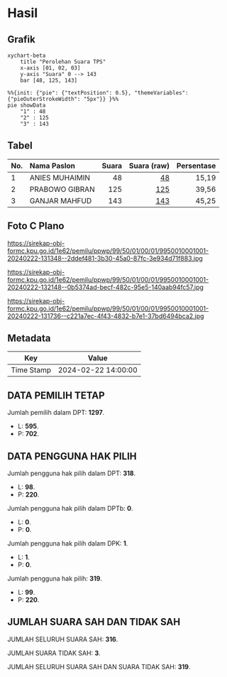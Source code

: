 # Hasil

## Grafik

```mermaid
xychart-beta
    title "Perolehan Suara TPS"
    x-axis [01, 02, 03]
    y-axis "Suara" 0 --> 143
    bar [48, 125, 143]
```

```mermaid
%%{init: {"pie": {"textPosition": 0.5}, "themeVariables": {"pieOuterStrokeWidth": "5px"}} }%%
pie showData
    "1" : 48
    "2" : 125
    "3" : 143
```

## Tabel

| No. | Nama Paslon    | Suara | Suara (raw) | Persentase |
|:--- |:-------------- | -----:| -----------:| ----------:|
| 1   | ANIES MUHAIMIN | 48    | [48][p-1]   | 15,19      |
| 2   | PRABOWO GIBRAN | 125   | [125][p-2]  | 39,56      |
| 3   | GANJAR MAHFUD  | 143   | [143][p-3]  | 45,25      |


[p-1]: https://github.com/gigit-pemilu/pemilu-2024-99-luar-negeri/blob/main/pilpres/hitung-suara/sub/99-luar-negeri/sub/50-houston-amerika-serikat/sub/01-houston-amerika-serikat/sub/0001-houston-amerika-serikat/sub/001-pos-001/sub/paslon-1.txt
[p-2]: https://github.com/gigit-pemilu/pemilu-2024-99-luar-negeri/blob/main/pilpres/hitung-suara/sub/99-luar-negeri/sub/50-houston-amerika-serikat/sub/01-houston-amerika-serikat/sub/0001-houston-amerika-serikat/sub/001-pos-001/sub/paslon-2.txt
[p-3]: https://github.com/gigit-pemilu/pemilu-2024-99-luar-negeri/blob/main/pilpres/hitung-suara/sub/99-luar-negeri/sub/50-houston-amerika-serikat/sub/01-houston-amerika-serikat/sub/0001-houston-amerika-serikat/sub/001-pos-001/sub/paslon-3.txt

## Foto C Plano

https://sirekap-obj-formc.kpu.go.id/1e62/pemilu/ppwp/99/50/01/00/01/9950010001001-20240222-131348--2ddef481-3b30-45a0-87fc-3e934d71f883.jpg

https://sirekap-obj-formc.kpu.go.id/1e62/pemilu/ppwp/99/50/01/00/01/9950010001001-20240222-132148--0b5374ad-becf-482c-95e5-140aab94fc57.jpg

https://sirekap-obj-formc.kpu.go.id/1e62/pemilu/ppwp/99/50/01/00/01/9950010001001-20240222-131736--c221a7ec-4f43-4832-b7e1-37bd6494bca2.jpg


## Metadata

| Key        | Value               |
| ---------- | ------------------- |
| Time Stamp | 2024-02-22 14:00:00 |


## DATA PEMILIH TETAP

Jumlah pemilih dalam DPT: **1297**.
 * L: **595**.
 * P: **702**.

## DATA PENGGUNA HAK PILIH

Jumlah pengguna hak pilih dalam DPT: **318**.
 * L: **98**.
 * P: **220**.

Jumlah pengguna hak pilih dalam DPTb: **0**.
 * L: **0**.
 * P: **0**.

Jumlah pengguna hak pilih dalam DPK: **1**.
 * L: **1**.
 * P: **0**.

Jumlah pengguna hak pilih: **319**.
 * L: **99**.
 * P: **220**.

## JUMLAH SUARA SAH DAN TIDAK SAH

JUMLAH SELURUH SUARA SAH: **316**.

JUMLAH SUARA TIDAK SAH: **3**.

JUMLAH SELURUH SUARA SAH DAN SUARA TIDAK SAH: **319**.


